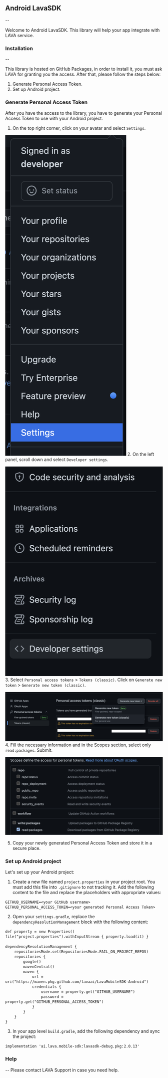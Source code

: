 ## Android LavaSDK
--

Welcome to Android LavaSDK. This library will help your app integrate with LAVA service.

### Installation
--

This library is hosted on GitHub Packages, in order to install it, you must ask LAVA for granting you the access. After that, please follow the steps below:
1. Generate Personal Access Token.
2. Set up Android project.

### Generate Personal Access Token
After you have the access to the library, you have to generate your Personal Access Token to use with your Android project.

1. On the top right corner, click on your avatar and select `Settings`.

![alt settings](/Images/Generate-PAT-01.png)
2. On the left panel, scroll down and select `Developer settings`.

![alt settings](/Images/Generate-PAT-02.png)
3. Select `Personal access tokens` > `Tokens (classic)`. Click on `Generate new token` > `Generate new token (classic)`.

![alt settings](/Images/Generate-PAT-03.png)
4. Fill the necessary information and in the Scopes section, select only `read:packages`. Submit.

![alt settings](/Images/Generate-PAT-04.png)

5. Copy your newly generated Personal Access Token and store it in a secure place.

### Set up Android project
Let's set up your Android project:

1. Create a new file named `project.properties` in your project root. You must add this file into `.gitignore` to not tracking it. Add the following content to the file and replace the placeholders with appropriate values:

```
GITHUB_USERNAME=<your GitHub username>
GITHUB_PERSONAL_ACCESS_TOKEN=<your generated Personal Access Token>
```

2. Open your `settings.gradle`, replace the `dependencyResolutionManagement` block with the following content:

```
def property = new Properties()
file("project.properties").withInputStream { property.load(it) }

dependencyResolutionManagement {
    repositoriesMode.set(RepositoriesMode.FAIL_ON_PROJECT_REPOS)
    repositories {
        google()
        mavenCentral()
        maven {
            url = uri("https://maven.pkg.github.com/lavaai/LavaMobileSDK-Android")
            credentials {
                username = property.get("GITHUB_USERNAME")
                password = property.get("GITHUB_PERSONAL_ACCESS_TOKEN")
            }
        }
    }
}
```

3. In your app level `build.gradle`, add the following dependency and sync the project:

```
implementation 'ai.lava.mobile-sdk:lavasdk-debug.pkg:2.0.13'
```


### Help
--
Please contact LAVA Support in case you need help.







